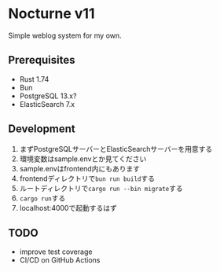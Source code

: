 # Nocturne v11
Simple weblog system for my own.

## Prerequisites
- Rust 1.74
- Bun
- PostgreSQL 13.x?
- ElasticSearch 7.x

## Development
1. まずPostgreSQLサーバーとElasticSearchサーバーを用意する
2. 環境変数はsample.envとか見てください
3. sample.envはfrontend内にもあります
4. frontendディレクトリで`bun run build`する
5. ルートディレクトリで`cargo run --bin migrate`する
6. `cargo run`する
7. localhost:4000で起動するはず


## TODO
- improve test coverage
- CI/CD on GitHub Actions
